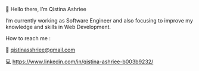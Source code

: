 👋 Hello there, I’m Qistina Ashriee

I’m currently working as Software Engineer and also focusing to improve my knowledge and skills in Web Development. 

How to reach me : 

:e-mail: qistinasshriee@gmail.com

:computer: https://www.linkedin.com/in/qistina-ashriee-b003b9232/



<!---
QistinAshriee/QistinAshriee is a ✨ special ✨ repository because its `README.md` (this file) appears on your GitHub profile.
You can click the Preview link to take a look at your changes.
--->
